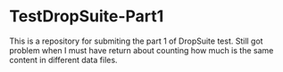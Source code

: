 # TestDropSuite-Part1
This is a repository for submiting the part 1 of DropSuite test.
Still got problem when I must have return about counting how much is 
the same content in different data files.
